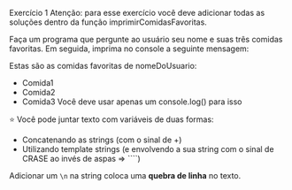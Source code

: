 Exercício 1
Atenção: para esse exercício você deve adicionar todas as soluções dentro da função imprimirComidasFavoritas.

Faça um programa que pergunte ao usuário seu nome e suas três comidas favoritas. Em seguida, imprima no console a seguinte mensagem:

Estas são as comidas favoritas de nomeDoUsuario:
- Comida1
- Comida2
- Comida3
Você deve usar apenas um console.log() para isso

⭐ Você pode juntar texto com variáveis de duas formas:
- Concatenando as strings (com o sinal de +)
- Utilizando template strings (e envolvendo a sua string com o sinal de CRASE ao invés de aspas ⇒ ````)

Adicionar um  `\n` na string coloca uma **quebra de linha** no texto.